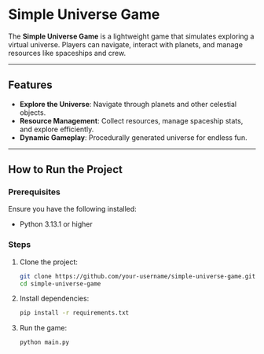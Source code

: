 # Simple Universe Game

The **Simple Universe Game** is a lightweight game that simulates exploring a virtual universe. Players can navigate, interact with planets, and manage resources like spaceships and crew.

---

## Features

- **Explore the Universe**: Navigate through planets and other celestial objects.
- **Resource Management**: Collect resources, manage spaceship stats, and explore efficiently.
- **Dynamic Gameplay**: Procedurally generated universe for endless fun.

---

## How to Run the Project

### Prerequisites

Ensure you have the following installed:
- Python 3.13.1 or higher

### Steps

1. Clone the project:

    ```bash
    git clone https://github.com/your-username/simple-universe-game.git
    cd simple-universe-game
    ```

2. Install dependencies:

    ```bash
    pip install -r requirements.txt
    ```

3. Run the game:

    ```bash
    python main.py
    ```